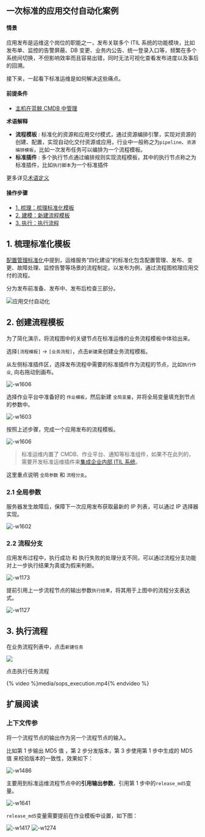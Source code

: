 ## 一次标准的应用交付自动化案例



#### 情景 
应用发布是运维这个岗位的职能之一，发布关联多个 ITIL 系统的功能模块，比如发布单、监控的告警屏蔽、DB 变更、业务内公告、统一登录入口等，频繁在多个系统间切换，不但影响效率而且容易出错，同时无法可视化查看发布进度以及事后的回溯。

接下来，一起看下标准运维是如何解决这些痛点。

#### 前提条件 

- [主机在蓝鲸 CMDB 中管理](../CMDB/CMDB_management_hosts.md)

**术语解释**
 - **流程模板** : 标准化的资源和应用交付模式，通过资源编排引擎，实现对资源的创建、配置，实现自动化交付资源或应用，行业中一般称之为`pipeline`、`资源编排模板`，比如一次发布任务可以编排为一个流程模板。
 - **标准插件** : 多个执行节点通过编排规则实现流程模板，其中的执行节点称之为 标准插件，比如`执行脚本`为一个标准插件

更多详见[术语定义](https://docs.bk.tencent.com/product_white_paper/gcloud/term.html)

#### 操作步骤 

- [1. 梳理：梳理标准化模板](#Carding_standard_template)
- [2. 建模：新建流程模板](#New_pipeline)
- [3. 执行：执行流程](#Run_pipeline)

## 1. 梳理标准化模板 

[配置管理标准化](Configuration_management_standardization.md)中提到，运维服务“四化建设”的标准化包含配置管理、发布、变更、故障处理、监控告警等场景的流程制定。以发布为例，通过流程图梳理应用交付的流程。

分为发布前准备、发布中、发布后检查三部分。

![应用交付自动化](media/%E5%BA%94%E7%94%A8%E4%BA%A4%E4%BB%98%E8%87%AA%E5%8A%A8%E5%8C%96-1.png)

## 2. 创建流程模板 

为了简化演示，将流程图中的关键节点在标准运维的业务流程模板中体验出来。

选择`[流程模板]` -> `[业务流程]`，点击`新建`来创建业务流程模板。

从左侧标准插件区，选择发布流程中需要的标准插件作为流程的节点，比如`执行作业`, 向右拖动到画布。

![-w1606](media/15644736844126.jpg)

选择作业平台中准备好的 `作业模板`，然后新建 `全局变量`，并将全局变量填充到节点的参数中。

![-w1603](media/15644771226551.jpg)

按照上述步骤，完成一个应用发布的流程模板。

![-w1606](media/15644773728491.jpg)

> 标准运维内置了 CMDB、作业平台、通知等标准组件，如果不在此列的，需要开发标准运维插件来[集成企业内部 ITIL 系统](/CD/intergration_itil.md)。

这里重点说明 `全局参数` 和 `流程分支`。


### 2.1 全局参数

服务器发生故障后，保障下一次应用发布获取最新的 IP 列表，可以通过 IP 选择器实现。

![-w1602](media/15644781544003.jpg)



### 2.2 流程分支

应用发布过程中，执行成功 和 执行失败的处理分支不同，可以通过流程分支功能对上一步执行结果为真或为假来判断。

![-w1173](media/15644783233169.jpg)

提前引用上一步流程节点的输出参数`执行结果`，将其用于上图中的流程分支表达式。

![-w1127](media/15644782523637.jpg)


## 3. 执行流程 

在业务流程列表中，点击`新建任务`

![](media/15638818330008.jpg)


点击执行任务流程

{% video %}media/sops_execution.mp4{% endvideo %}


## 扩展阅读

### 上下文传参

将一个流程节点的输出作为另一个流程节点的输入。

比如第 1 步输出 MD5 值 ，第 2 步分发版本，第 3 步使用第 1 步中生成的 MD5 值 来校验版本的一致性，效果如下：

![-w1486](media/15616298718559.jpg)

主要用到标准运维流程节点中的**引用输出参数**，引用第 1 步中的`release_md5`变量。

![-w1641](media/15616299242595.jpg)

`release_md5`变量需要提前在作业模板中设置，如下图：

![-w1417](media/15644779332012.jpg)
![-w1274](media/15629369392955.jpg)



